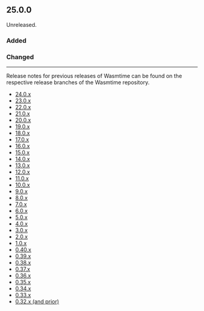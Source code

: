 ## 25.0.0

Unreleased.

### Added

### Changed

---

Release notes for previous releases of Wasmtime can be found on the respective
release branches of the Wasmtime repository.

<!-- ARCHIVE_START -->

-   [24.0.x](https://github.com/bytecodealliance/wasmtime/blob/release-24.0.0/RELEASES.md)
-   [23.0.x](https://github.com/bytecodealliance/wasmtime/blob/release-23.0.0/RELEASES.md)
-   [22.0.x](https://github.com/bytecodealliance/wasmtime/blob/release-22.0.0/RELEASES.md)
-   [21.0.x](https://github.com/bytecodealliance/wasmtime/blob/release-21.0.0/RELEASES.md)
-   [20.0.x](https://github.com/bytecodealliance/wasmtime/blob/release-20.0.0/RELEASES.md)
-   [19.0.x](https://github.com/bytecodealliance/wasmtime/blob/release-19.0.0/RELEASES.md)
-   [18.0.x](https://github.com/bytecodealliance/wasmtime/blob/release-18.0.0/RELEASES.md)
-   [17.0.x](https://github.com/bytecodealliance/wasmtime/blob/release-17.0.0/RELEASES.md)
-   [16.0.x](https://github.com/bytecodealliance/wasmtime/blob/release-16.0.0/RELEASES.md)
-   [15.0.x](https://github.com/bytecodealliance/wasmtime/blob/release-15.0.0/RELEASES.md)
-   [14.0.x](https://github.com/bytecodealliance/wasmtime/blob/release-14.0.0/RELEASES.md)
-   [13.0.x](https://github.com/bytecodealliance/wasmtime/blob/release-13.0.0/RELEASES.md)
-   [12.0.x](https://github.com/bytecodealliance/wasmtime/blob/release-12.0.0/RELEASES.md)
-   [11.0.x](https://github.com/bytecodealliance/wasmtime/blob/release-11.0.0/RELEASES.md)
-   [10.0.x](https://github.com/bytecodealliance/wasmtime/blob/release-10.0.0/RELEASES.md)
-   [9.0.x](https://github.com/bytecodealliance/wasmtime/blob/release-9.0.0/RELEASES.md)
-   [8.0.x](https://github.com/bytecodealliance/wasmtime/blob/release-8.0.0/RELEASES.md)
-   [7.0.x](https://github.com/bytecodealliance/wasmtime/blob/release-7.0.0/RELEASES.md)
-   [6.0.x](https://github.com/bytecodealliance/wasmtime/blob/release-6.0.0/RELEASES.md)
-   [5.0.x](https://github.com/bytecodealliance/wasmtime/blob/release-5.0.0/RELEASES.md)
-   [4.0.x](https://github.com/bytecodealliance/wasmtime/blob/release-4.0.0/RELEASES.md)
-   [3.0.x](https://github.com/bytecodealliance/wasmtime/blob/release-3.0.0/RELEASES.md)
-   [2.0.x](https://github.com/bytecodealliance/wasmtime/blob/release-2.0.0/RELEASES.md)
-   [1.0.x](https://github.com/bytecodealliance/wasmtime/blob/release-1.0.0/RELEASES.md)
-   [0.40.x](https://github.com/bytecodealliance/wasmtime/blob/release-0.40.0/RELEASES.md)
-   [0.39.x](https://github.com/bytecodealliance/wasmtime/blob/release-0.39.0/RELEASES.md)
-   [0.38.x](https://github.com/bytecodealliance/wasmtime/blob/release-0.38.0/RELEASES.md)
-   [0.37.x](https://github.com/bytecodealliance/wasmtime/blob/release-0.37.0/RELEASES.md)
-   [0.36.x](https://github.com/bytecodealliance/wasmtime/blob/release-0.36.0/RELEASES.md)
-   [0.35.x](https://github.com/bytecodealliance/wasmtime/blob/release-0.35.0/RELEASES.md)
-   [0.34.x](https://github.com/bytecodealliance/wasmtime/blob/release-0.34.0/RELEASES.md)
-   [0.33.x](https://github.com/bytecodealliance/wasmtime/blob/release-0.33.0/RELEASES.md)
-   [0.32.x (and prior)](https://github.com/bytecodealliance/wasmtime/blob/release-0.32.0/RELEASES.md)
